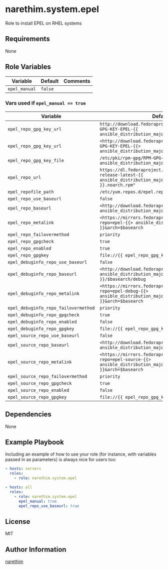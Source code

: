 # narethim.system.epel

Role to install EPEL on RHEL systems

## Requirements

None

## Role Variables

| Variable      | Default | Comments |
| ------------- | ------- | -------- |
| `epel_manual` | `false` |          |

### Vars used if `epel_manual == true`

| Variable                             | Default                                                                                                                 | Comments |
| ------------------------------------ | ----------------------------------------------------------------------------------------------------------------------- | -------- |
| `epel_repo_gpg_key_url`              | `http://download.fedoraproject.org/pub/epel/RPM-GPG-KEY-EPEL-{{ ansible_distribution_major_version }}`                  |          |
| `epel_repo_gpg_key_url`              | `<http://download.fedoraproject.org/pub/epel/RPM-GPG-KEY-EPEL-{{> ansible_distribution_major_version }}"`               |          |
| `epel_repo_gpg_key_file`             | `/etc/pki/rpm-gpg/RPM-GPG-KEY-EPEL-{{ ansible_distribution_major_version }}"`                                           |          |
| `epel_repo_url`                      | `https://dl.fedoraproject.org/pub/epel/epel-release-latest-{{ ansible_distribution_major_version }}.noarch.rpm"`        |          |
| `epel_repofile_path`                 | `/etc/yum.repos.d/epel.repo`                                                                                            |          |
| `epel_repo_use_baseurl`              | `false`                                                                                                                 |          |
| `epel_repo_baseurl`                  | `<http://download.fedoraproject.org/pub/epel/{{> ansible_distribution_major_version }}/$basearch`                       |          |
| `epel_repo_metalink`                 | `<https://mirrors.fedoraproject.org/metalink?repo=epel-{{> ansible_distribution_major_version }}&arch=$basearch`        |          |
| `epel_repo_failovermethod`           | `priority`                                                                                                              |          |
| `epel_repo_gpgcheck`                 | `true`                                                                                                                  |          |
| `epel_repo_enabled`                  | `true`                                                                                                                  |          |
| `epel_repo_gpgkey`                   | `file://{{ epel_repo_gpg_key_file }}`                                                                                   |          |
| `epel_debuginfo_repo_use_baseurl`    | `false`                                                                                                                 |          |
| `epel_debuginfo_repo_baseurl`        | `<http://download.fedoraproject.org/pub/epel/{{> ansible_distribution_major_version }}/$basearch/debug`                 |          |
| `epel_debuginfo_repo_metalink`       | `<https://mirrors.fedoraproject.org/metalink?repo=epel-debug-{{> ansible_distribution_major_version }}&arch=$basearch`  |          |
| `epel_debuginfo_repo_failovermethod` | `priority`                                                                                                              |          |
| `epel_debuginfo_repo_gpgcheck`       | `true`                                                                                                                  |          |
| `epel_debuginfo_repo_enabled`        | `false`                                                                                                                 |          |
| `epel_debuginfo_repo_gpgkey`         | `file://{{ epel_repo_gpg_key_file }}`                                                                                   |          |
| `epel_source_repo_use_baseurl`       | `false`                                                                                                                 |          |
| `epel_source_repo_baseurl`           | `<http://download.fedoraproject.org/pub/epel/{{> ansible_distribution_major_version }}/SRPMS`                           |          |
| `epel_source_repo_metalink`          | `<https://mirrors.fedoraproject.org/metalink?repo=epel-source-{{> ansible_distribution_major_version }}&arch=$basearch` |          |
| `epel_source_repo_failovermethod`    | `priority`                                                                                                              |          |
| `epel_source_repo_gpgcheck`          | `true`                                                                                                                  |          |
| `epel_source_repo_enabled`           | `false`                                                                                                                 |          |
| `epel_source_repo_gpgkey`            | `file://{{ epel_repo_gpg_key_file }}`                                                                                   |          |

## Dependencies

None

## Example Playbook

Including an example of how to use your role (for instance, with variables
passed in as parameters) is always nice for users too:

```yaml
- hosts: servers
  roles:
    - role: narethim.system.epel
```

```yaml
- hosts: all
  roles:
    - role: narethim.system.epel
      epel_manual: true
      epel_repo_use_baseurl: true
```

## License

MIT

## Author Information

[narethim](https://narethim.com)
